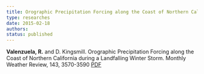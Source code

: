 ```yaml
---
title: Orographic Precipitation Forcing along the Coast of Northern California during a Landfalling Winter Storm
type: researches
date: 2015-02-18
authors: 
status: published
---
```


__Valenzuela, R.__ and D. Kingsmill. Orographic Precipitation Forcing along the Coast of Northern California during a Landfalling Winter Storm. Monthly Weather Review, 143, 3570-3590 [PDF](https://journals.ametsoc.org/doi/pdf/10.1175/MWR-D-14-00365.1)